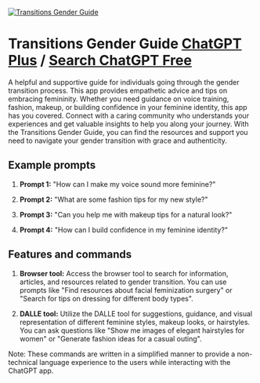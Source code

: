 
[![Transitions Gender Guide](https://files.oaiusercontent.com/file-iyt1t8xfWQIdRz0KA9gNGc28?se=2123-10-17T09%3A40%3A29Z&sp=r&sv=2021-08-06&sr=b&rscc=max-age%3D31536000%2C%20immutable&rscd=attachment%3B%20filename%3Db24dced1-74d3-4c9e-84e6-ee7d23564a3b.png&sig=H%2BVC4Ce1L/w/dfyu%2BQRsvim4HWYPopPwpaIl1QwZ0Hc%3D)](https://chat.openai.com/g/g-hZs9oMYMe-transitions-gender-guide)

# Transitions Gender Guide [ChatGPT Plus](https://chat.openai.com/g/g-hZs9oMYMe-transitions-gender-guide) / [Search ChatGPT Free](https://gptcall.net/index.html#/?search=Transitions%20Gender%20Guide)

A helpful and supportive guide for individuals going through the gender transition process. This app provides empathetic advice and tips on embracing femininity. Whether you need guidance on voice training, fashion, makeup, or building confidence in your feminine identity, this app has you covered. Connect with a caring community who understands your experiences and get valuable insights to help you along your journey. With the Transitions Gender Guide, you can find the resources and support you need to navigate your gender transition with grace and authenticity.

## Example prompts

1. **Prompt 1:** "How can I make my voice sound more feminine?"

2. **Prompt 2:** "What are some fashion tips for my new style?"

3. **Prompt 3:** "Can you help me with makeup tips for a natural look?"

4. **Prompt 4:** "How can I build confidence in my feminine identity?"

## Features and commands

1. **Browser tool:** Access the browser tool to search for information, articles, and resources related to gender transition. You can use prompts like "Find resources about facial feminization surgery" or "Search for tips on dressing for different body types".

2. **DALLE tool:** Utilize the DALLE tool for suggestions, guidance, and visual representation of different feminine styles, makeup looks, or hairstyles. You can ask questions like "Show me images of elegant hairstyles for women" or "Generate fashion ideas for a casual outing".

Note: These commands are written in a simplified manner to provide a non-technical language experience to the users while interacting with the ChatGPT app.


